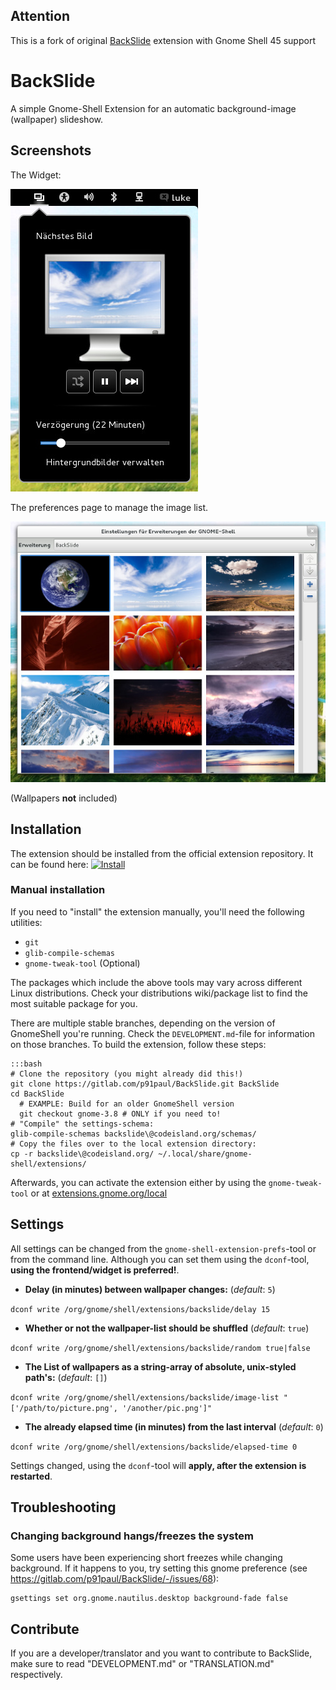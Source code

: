 ## Attention

This is a fork of original [BackSlide](https://gitlab.com/p91paul/BackSlide) extension with Gnome Shell 45 support

# BackSlide

A simple Gnome-Shell Extension for an automatic background-image (wallpaper) slideshow.

## Screenshots

The Widget:

![Widget Screenshot](_data/widget_screenshot.jpg)

The preferences page to manage the image list.

![Preferences Screenshot](_data/list_screenshot.jpg)

(Wallpapers **not** included)

## Installation

The extension should be installed from the official extension repository. It can be found here: [![Install](http://media.cdn.ubuntu-de.org/wiki/attachments/56/32/Kippschalter-ON.png)](https://extensions.gnome.org/extension/543/backslide/)

### Manual installation

If you need to "install" the extension manually, you'll need the following utilities:

* `git`
* `glib-compile-schemas`
* `gnome-tweak-tool` (Optional)

The packages which include the above tools may vary across different Linux distributions. Check your distributions wiki/package list to find the most suitable package for you.

There are multiple stable branches, depending on the version of GnomeShell you're running. Check the `DEVELOPMENT.md`-file for information on those branches. To build the extension, follow these steps:

    :::bash
    # Clone the repository (you might already did this!)
    git clone https://gitlab.com/p91paul/BackSlide.git BackSlide
    cd BackSlide
      # EXAMPLE: Build for an older GnomeShell version
      git checkout gnome-3.8 # ONLY if you need to!
    # "Compile" the settings-schema:
    glib-compile-schemas backslide\@codeisland.org/schemas/
    # Copy the files over to the local extension directory:
    cp -r backslide\@codeisland.org/ ~/.local/share/gnome-shell/extensions/

Afterwards, you can activate the extension either by using the `gnome-tweak-tool` or at [extensions.gnome.org/local](https://extensions.gnome.org/local/)

## Settings

All settings can be changed from the `gnome-shell-extension-prefs`-tool or from the command line. Although you can set them using the `dconf`-tool, **using the frontend/widget is preferred!**.

* **Delay (in minutes) between wallpaper changes:** (*default*: `5`)

`dconf write /org/gnome/shell/extensions/backslide/delay 15`

* **Whether or not the wallpaper-list should be shuffled** (*default*: `true`)

`dconf write /org/gnome/shell/extensions/backslide/random true|false`

* **The List of wallpapers as a string-array of absolute, unix-styled path's:** (*default*: `[]`)

`dconf write /org/gnome/shell/extensions/backslide/image-list "['/path/to/picture.png', '/another/pic.png']"`

* **The already elapsed time (in minutes) from the last interval** (*default*: `0`)

`dconf write /org/gnome/shell/extensions/backslide/elapsed-time 0`

Settings changed, using the `dconf`-tool will **apply, after the extension is restarted**.

## Troubleshooting

### Changing background hangs/freezes the system

Some users have been experiencing short freezes while changing background. If it happens to you, try setting this gnome preference (see https://gitlab.com/p91paul/BackSlide/-/issues/68):


    gsettings set org.gnome.nautilus.desktop background-fade false


## Contribute

If you are a developer/translator and you want to contribute to BackSlide, make sure to read "DEVELOPMENT.md" or "TRANSLATION.md" respectively.
